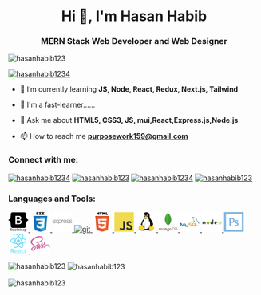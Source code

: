 <h1 align="center">Hi 👋, I'm Hasan Habib</h1>
<h3 align="center">MERN Stack Web Developer and Web Designer</h3>

<p align="left"> <img src="https://komarev.com/ghpvc/?username=hasanhabib123&label=Profile%20views&color=0e75b6&style=flat" alt="hasanhabib123" /> </p>

<p align="left"> <a href="https://twitter.com/hasanhabib1234" target="blank"><img src="https://img.shields.io/twitter/follow/hasanhabib1234?logo=twitter&style=for-the-badge" alt="hasanhabib1234" /></a> </p>

- 🌱 I’m currently learning **JS, Node, React, Redux, Next.js, Tailwind**

- 📝 I'm a fast-learner......

- 💬 Ask me about **HTML5, CSS3, JS, mui,React,Express.js,Node.js**

- 📫 How to reach me **purposework159@gmail.com**

<h3 align="left">Connect with me:</h3>
<p align="left">
<a href="https://twitter.com/hasanhabib1234" target="blank"><img align="center" src="https://raw.githubusercontent.com/rahuldkjain/github-profile-readme-generator/master/src/images/icons/Social/twitter.svg" alt="hasanhabib1234" height="30" width="40" /></a>
<a href="https://linkedin.com/in/hasanhabib123" target="blank"><img align="center" src="https://raw.githubusercontent.com/rahuldkjain/github-profile-readme-generator/master/src/images/icons/Social/linked-in-alt.svg" alt="hasanhabib123" height="30" width="40" /></a>
<a href="https://fb.com/hasanhabib1234" target="blank"><img align="center" src="https://raw.githubusercontent.com/rahuldkjain/github-profile-readme-generator/master/src/images/icons/Social/facebook.svg" alt="hasanhabib1234" height="30" width="40" /></a>
<a href="https://www.youtube.com/c/hasanhabib123" target="blank"><img align="center" src="https://raw.githubusercontent.com/rahuldkjain/github-profile-readme-generator/master/src/images/icons/Social/youtube.svg" alt="hasanhabib123" height="30" width="40" /></a>
</p>

<h3 align="left">Languages and Tools:</h3>
<p align="left"> <a href="https://getbootstrap.com" target="_blank"> <img src="https://raw.githubusercontent.com/devicons/devicon/master/icons/bootstrap/bootstrap-plain-wordmark.svg" alt="bootstrap" width="40" height="40"/> </a> <a href="https://www.w3schools.com/css/" target="_blank"> <img src="https://raw.githubusercontent.com/devicons/devicon/master/icons/css3/css3-original-wordmark.svg" alt="css3" width="40" height="40"/> </a> <a href="https://expressjs.com" target="_blank"> <img src="https://raw.githubusercontent.com/devicons/devicon/master/icons/express/express-original-wordmark.svg" alt="express" width="40" height="40"/> </a> <a href="https://git-scm.com/" target="_blank"> <img src="https://www.vectorlogo.zone/logos/git-scm/git-scm-icon.svg" alt="git" width="40" height="40"/> </a> <a href="https://www.w3.org/html/" target="_blank"> <img src="https://raw.githubusercontent.com/devicons/devicon/master/icons/html5/html5-original-wordmark.svg" alt="html5" width="40" height="40"/> </a> <a href="https://developer.mozilla.org/en-US/docs/Web/JavaScript" target="_blank"> <img src="https://raw.githubusercontent.com/devicons/devicon/master/icons/javascript/javascript-original.svg" alt="javascript" width="40" height="40"/> </a> <a href="https://www.linux.org/" target="_blank"> <img src="https://raw.githubusercontent.com/devicons/devicon/master/icons/linux/linux-original.svg" alt="linux" width="40" height="40"/> </a> <a href="https://www.mongodb.com/" target="_blank"> <img src="https://raw.githubusercontent.com/devicons/devicon/master/icons/mongodb/mongodb-original-wordmark.svg" alt="mongodb" width="40" height="40"/> </a> <a href="https://www.mysql.com/" target="_blank"> <img src="https://raw.githubusercontent.com/devicons/devicon/master/icons/mysql/mysql-original-wordmark.svg" alt="mysql" width="40" height="40"/> </a> <a href="https://nodejs.org" target="_blank"> <img src="https://raw.githubusercontent.com/devicons/devicon/master/icons/nodejs/nodejs-original-wordmark.svg" alt="nodejs" width="40" height="40"/> </a> <a href="https://www.photoshop.com/en" target="_blank"> <img src="https://raw.githubusercontent.com/devicons/devicon/master/icons/photoshop/photoshop-line.svg" alt="photoshop" width="40" height="40"/> </a> <a href="https://reactjs.org/" target="_blank"> <img src="https://raw.githubusercontent.com/devicons/devicon/master/icons/react/react-original-wordmark.svg" alt="react" width="40" height="40"/> </a> <a href="https://sass-lang.com" target="_blank"> <img src="https://raw.githubusercontent.com/devicons/devicon/master/icons/sass/sass-original.svg" alt="sass" width="40" height="40"/> </a> </p>

<p><img align="left" src="https://github-readme-stats.vercel.app/api/top-langs?username=hasanhabib123&show_icons=true&locale=en&layout=compact" alt="hasanhabib123" /></p>

<p>&nbsp;<img align="center" src="https://github-readme-stats.vercel.app/api?username=hasanhabib123&show_icons=true&locale=en" alt="hasanhabib123" /></p>

<p><img align="center" src="https://github-readme-streak-stats.herokuapp.com/?user=hasanhabib123&" alt="hasanhabib123" /></p>
